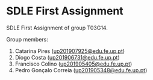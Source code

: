 # SDLE First Assignment

SDLE First Assignment of group T03G14.

Group members:

1. Catarina Pires (up201907925@edu.fe.up.pt)
2. Diogo Costa (up201906731@edu.fe.up.pt)
3. Francisco Colino (up201905405@edu.fe.up.pt)
4. Pedro Gonçalo Correia (up201905348@edu.fe.up.pt)
